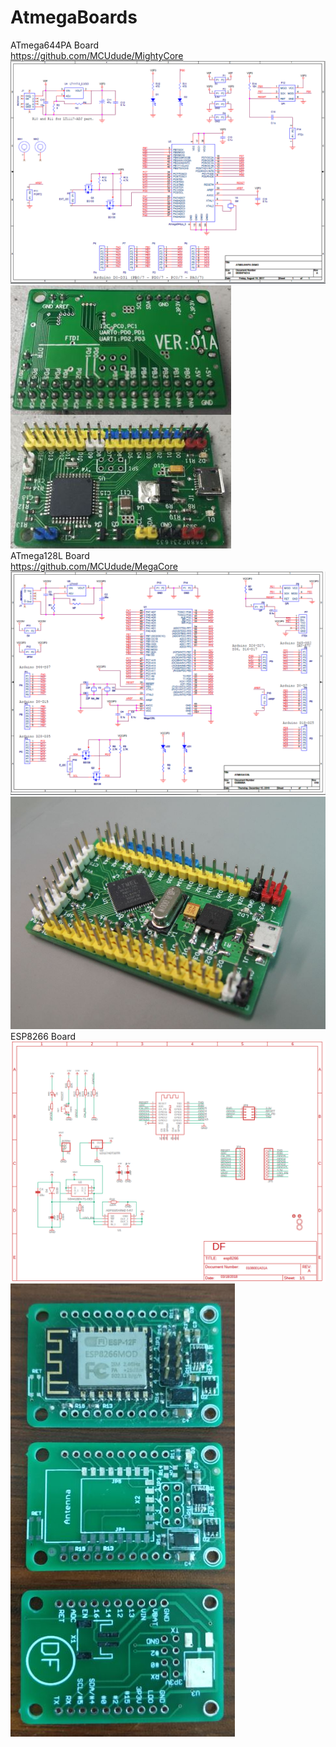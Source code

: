 # AtmegaBoards
ATmega644PA Board  <br/>
https://github.com/MCUdude/MightyCore  <br/>
![image](https://github.com/Dafeng1980/AtmegaBoards/raw/master/ATMEGA644PA01B/Atmega644pa.PNG) <br/>
![image](https://github.com/Dafeng1980/AtmegaBoards/raw/master/ATMEGA644PA01B/ATMEGA644PA.JPG) <br/>
ATmega128L Board <br/>
https://github.com/MCUdude/MegaCore <br/>
![image](https://github.com/Dafeng1980/AtmegaBoards/raw/master/ATMEGA128L/128L02B/ATmega128L.PNG) <br/>
![image](https://github.com/Dafeng1980/AtmegaBoards/raw/master/ATMEGA128L/128L02B/MEGA128L.JPG) <br/>
ESP8266 Board <br/>
![image](https://github.com/Dafeng1980/AtmegaBoards/raw/master/ESP8266board/esp8266.PNG) <br/>
![image](https://github.com/Dafeng1980/AtmegaBoards/raw/master/ESP8266board/ESP8266board.JPG) <br/>





